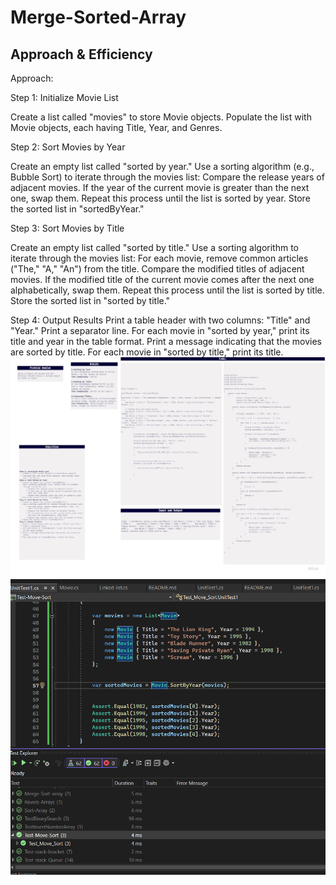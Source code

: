 # Merge-Sorted-Array

## Approach & Efficiency
Approach:

Step 1: Initialize Movie List

Create a list called "movies" to store Movie objects.
Populate the list with Movie objects, each having Title, Year, and Genres.

Step 2: Sort Movies by Year

Create an empty list called "sorted by year."
Use a sorting algorithm (e.g., Bubble Sort) to iterate through the movies list:
Compare the release years of adjacent movies.
If the year of the current movie is greater than the next one, swap them.
Repeat this process until the list is sorted by year.
Store the sorted list in "sortedByYear."

Step 3: Sort Movies by Title

Create an empty list called "sorted by title."
Use a sorting algorithm to iterate through the movies list:
For each movie, remove common articles ("The," "A," "An") from the title.
Compare the modified titles of adjacent movies.
If the modified title of the current movie comes after the next one alphabetically, swap them.
Repeat this process until the list is sorted by title.
Store the sorted list in "sorted by title."

Step 4: Output Results
Print a table header with two columns: "Title" and "Year."
Print a separator line.
For each movie in "sorted by year," print its title and year in the table format.
Print a message indicating that the movies are sorted by title.
For each movie in "sorted by title," print its title.
![](https://github.com/abdarahman-shaheen/data-structures-and-algorithms/blob/master/data-structures-and-algorithms/Code-challenge-20/Sort-Movie.jpg)
![](https://github.com/abdarahman-shaheen/data-structures-and-algorithms/blob/master/data-structures-and-algorithms/Code-challenge-20/Test-Sort-Movie.png)



